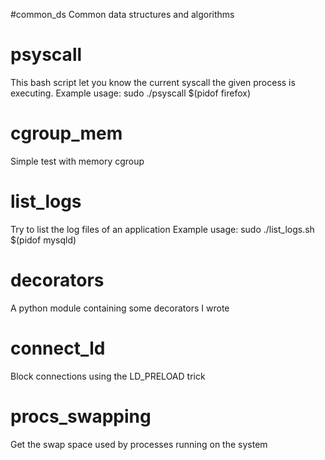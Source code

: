 #common_ds
Common data structures and algorithms

# psyscall
This bash script let you know the current syscall the given process is executing.
Example usage: sudo ./psyscall $(pidof firefox)

# cgroup_mem
Simple test with memory cgroup

# list_logs
Try to list the log files of an application
Example usage: sudo ./list_logs.sh $(pidof mysqld)

# decorators
A python module containing some decorators I wrote

# connect_ld
Block connections using the LD_PRELOAD trick

# procs_swapping
Get the swap space used by processes running on the system
